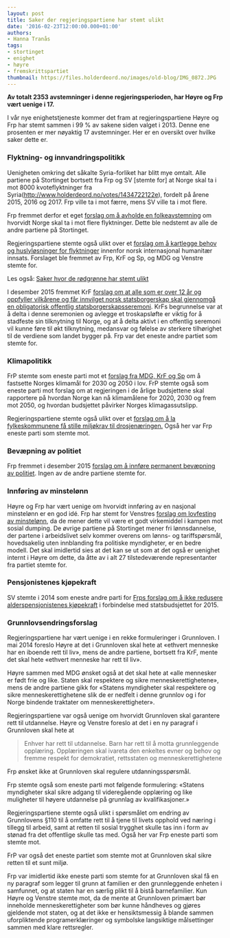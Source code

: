 ```yaml
---
layout: post
title: Saker der regjeringspartiene har stemt ulikt
date: '2016-02-23T12:00:00.000+01:00'
authors:
- Hanna Tranås
tags:
- stortinget
- enighet
- høyre
- fremskrittspartiet
thumbnail: https://files.holderdeord.no/images/old-blog/IMG_0872.JPG
---
```


**Av totalt 2353 avstemninger i denne regjeringsperioden, har Høyre og Frp vært uenige i 17.**

I vår nye enighetstjeneste kommer det fram at regjeringspartiene Høyre og Frp har stemt sammen i 99 % av sakene siden valget i 2013. Denne ene prosenten er mer nøyaktig 17 avstemninger. Her er en oversikt over hvilke saker dette er.

### Flyktning- og innvandringspolitikk

Uenigheten omkring det såkalte Syria-forliket har blitt mye omtalt. Alle partiene på Stortinget bortsett fra Frp og SV [stemte for] at Norge skal ta i mot 8000 kvoteflyktninger fra Syria(http://www.holderdeord.no/votes/1434722122e), fordelt på årene 2015, 2016 og 2017. Frp ville ta i mot færre, mens SV ville ta i mot flere.

Frp fremmet derfor et eget [forslag om å avholde en folkeavstemning](http://www.holderdeord.no/votes/1434722174ne) om hvorvidt Norge skal ta i mot flere flyktninger. Dette ble nedstemt av alle de andre partiene på Stortinget.

Regjeringspartiene stemte også ulikt over et [forslag om å kartlegge behov og huslyløsninger for flyktninger](http://www.holderdeord.no/votes/1418164636ne) innenfor norsk internasjonal humanitær innsats. Forslaget ble fremmet av Frp, KrF og Sp, og MDG og Venstre stemte for.

Les også: [Saker hvor de rødgrønne har stemt ulikt](https://blog.holderdeord.no/2013/08/30/saker-hvor-de-rdgrnne-har-stemt-ulikt/)

I desember 2015 fremmet KrF [forslag om at alle som er over 12 år og oppfyller vilkårene og får innvilget norsk statsborgerskap skal gjennomgå en obligatorisk offentlig statsborgerskapsseremoni](http://www.holderdeord.no/votes/1449587838ne). KrFs begrunnelse var at å delta i denne seremonien og avlegge et troskapsløfte er viktig for å stadfeste sin tilknytning til Norge, og at å delta aktivt i en offentlig seremoni vil kunne føre til økt tilknytning, medansvar og følelse av sterkere tilhørighet til de verdiene som landet bygger på. Frp var det eneste andre partiet som stemte for.

### Klimapolitikk

FrP stemte som eneste parti mot et [forslag fra MDG, KrF og Sp](http://www.holderdeord.no/votes/1427251079e) om å fastsette Norges klimamål for 2030 og 2050 i lov. FrP stemte også som eneste parti mot forslag om at regjeringen i de årlige budsjettene skal rapportere på hvordan Norge kan nå klimamålene for 2020, 2030 og frem mot 2050, og hvordan budsjettet påvirker Norges klimagassutslipp.

Regjeringspartiene stemte også ulikt over et [forslag om å la fylkeskommunene få stille miljøkrav til drosjenæringen.](http://www.holderdeord.no/votes/1418758994e) Også her var Frp eneste parti som stemte mot.

### Bevæpning av politiet

Frp fremmet i desember 2015 [forslag om å innføre permanent bevæpning av politiet](http://www.holderdeord.no/votes/1450379885ne). Ingen av de andre partiene stemte for.

### Innføring av minstelønn

Høyre og Frp har vært uenige om hvorvidt innføring av en nasjonal minstelønn er en god idé. Frp har stemt for Venstres [forslag om lovfesting av minstelønn](http://www.holderdeord.no/votes/1418069544ne), da de mener dette vil være et godt virkemiddel i kampen mot sosial dumping. De øvrige partiene på Stortinget mener fri lønnsdannelse, der partene i arbeidslivet selv kommer overens om lønns- og tariffspørsmål, hovedsakelig uten innblanding fra politiske myndigheter, er en bedre modell. Det skal imidlertid sies at det kan se ut som at det også er uenighet internt i Høyre om dette, da åtte av i alt 27 tilstedeværende representanter fra partiet stemte for.

### Pensjonistenes kjøpekraft

SV stemte i 2014 som eneste andre parti for [Frps forslag om å ikke redusere alderspensjonistenes kjøpekraft](http://www.holderdeord.no/votes/1434058865ne) i forbindelse med statsbudsjettet for 2015.

### Grunnlovsendringsforslag

Regjeringspartiene har vært uenige i en rekke formuleringer i Grunnloven. I mai 2014 foreslo Høyre at det i Grunnloven skal hete at «ethvert menneske har en iboende rett til liv», mens de andre partiene, bortsett fra KrF, mente det skal hete «ethvert menneske har rett til liv».

Høyre sammen med MDG ønsket også at det skal hete at «alle mennesker er født frie og like. Staten skal respektere og sikre menneskerettighetene», mens de andre partiene gikk for «Statens myndigheter skal respektere og sikre menneskerettighetene slik de er nedfelt i denne grunnlov og i for Norge bindende traktater om menneskerettigheter».

Regjeringspartiene var også uenige om hvorvidt Grunnloven skal garantere rett til utdannelse. Høyre og Venstre foreslo at det i en ny paragraf i Grunnloven skal hete at 

>Enhver har rett til utdannelse. Barn har rett til å motta grunnleggende opplæring. Opplæringen skal ivareta den enkeltes evner og behov og fremme respekt for demokratiet, rettsstaten og menneskerettighetene



Frp ønsket ikke at Grunnloven skal regulere utdanningsspørsmål. 

Frp stemte også som eneste parti mot følgende formulering: «Statens myndigheter skal sikre adgang til videregående opplæring og like muligheter til høyere utdannelse på grunnlag av kvalifikasjoner.»

Regjeringspartiene stemte også ulikt i spørsmålet om endring av Grunnlovens §110 til å omfatte rett til å tjene til livets opphold ved næring i tillegg til arbeid, samt at retten til sosial trygghet skulle tas inn i form av stønad fra det offentlige skulle tas med. Også her var Frp eneste parti som stemte mot.

FrP var også det eneste partiet som stemte mot at Grunnloven skal sikre retten til et sunt miljø.

Frp var imidlertid ikke eneste parti som stemte for at Grunnloven skal få en ny paragraf som legger til grunn at familien er den grunnleggende enheten i samfunnet, og at staten har en særlig plikt til å bistå barnefamilier. Kun Høyre og Venstre stemte mot, da de mente at Grunnloven primært bør inneholde menneskerettigheter som bør kunne håndheves og gjøres gjeldende mot staten, og at det ikke er hensiktsmessig å blande sammen uforpliktende programerklæringer og symbolske langsiktige målsettinger sammen med klare rettsregler.
